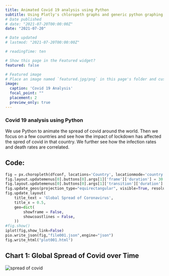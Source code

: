 ```yaml
---
title: Animated Covid 19 analysis using Python
subtitle: Using Plotly's chloropeth graphs and generic python graphing to visualize Covid 19 infection and death rates and the impact of lockdown in various countries.
# Date published
# date: "2021-07-20T00:00:00Z"
date: "2021-07-20"

# Date updated
# lastmod: "2021-07-20T00:00:00Z"

# readingTime: ten

# Show this page in the Featured widget?
featured: false

# Featured image
# Place an image named `featured.jpg/png` in this page's folder and customize its options here.
image:
  caption: 'Covid 19 Analysis'
  focal_point: ""
  placement: 2
  preview_only: true
---
```



### Covid 19 analysis using Python

We use Python to animate the spread of covid around the world. Then we focus on a few countries and see how the impact of lockdown has affected the spred of covid in that country. We further see how the infection rates and death rates are correlated.

## Code:

```python
fig = px.choropleth(dfconf, locations='Country', locationmode='country names', color='Confirmed', animation_frame='Date')
fig.layout.updatemenus[0].buttons[0].args[1]['frame']['duration'] = 30
fig.layout.updatemenus[0].buttons[0].args[1]['transition']['duration'] = 5
fig.update_geos(projection_type="equirectangular", visible=True, resolution=50)
fig.update_layout(
    title_text = 'Global Spread of Coronavirus',
    title_x = 0.5,
    geo=dict(
        showframe = False,
        showcoastlines = False,
    ))
#fig.show()
iplot(fig,show_link=False)
pio.write_json(fig,"file001.json",engine="json")
fig.write_html("plot001.html")
```

## Chart 1: Global Spread of Covid over Time

![spread of covid](covidpychoro/covidplot002.gif "Spread of Covid")

 <!-- {{< chart data="file001" >}} -->
 <!-- <iframe
       src="https://github.com/saif-sayeed/resume-demo/blob/master/content/post/covid_analysis_python/ch001.html"
       width="90%"
       height="500px"
       style="border:none;">
 </iframe> -->